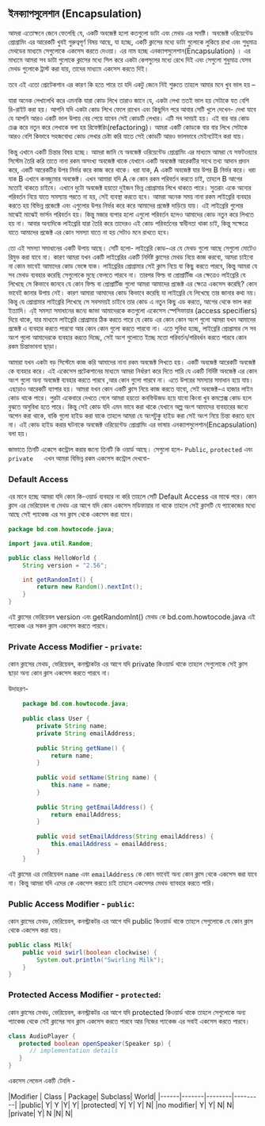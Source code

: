 ##  ইনক্যাপসুলেশান (Encapsulation)

আমরা এতোক্ষনে জেনে ফেলেছি যে, একটি অবজেক্ট হলো কতগুলো ডাটা এবং মেথড এর সমষ্টি। অবজেক্ট ওরিয়েন্টেড প্রোগ্রামিং এর আরেকটি খুবই গুরুত্বপূর্ণ বিষয় আছে, যা হচ্ছে, একটি ক্লাসের মধ্যে ডাটা গুলোকে লুকিয়ে রাখা এবং শুধুমাত্র মেথডের মাধ্যমে সেগুলোকে একসেস করতে দেওয়া। এর নাম হচ্ছে এনক্যাপসুলেশান(Encapsulation) । এর মাধ্যমে আমরা সব ডাটা গুলোকে ক্লাসের মধ্যে সিল করে একটা কেপসুলের মধ্যে রেখে দিই এবং সেগুলো শুধুমাত্র যেসব মেথড গুলোকে ট্রাস্ট করা যায়, তাদের মাধ্যমে একসেস করতে দিই। 

তবে এই এতো প্রোটেকশান এর কারণ কি হতে পারে তা যদি একটু জেনে নিই শুরুতে তাহলে আমার মনে খুব ভাল হয় – 

যারা অনেক লেখালেখি করে এমনকি যারা কোড লিখে তারাও জানে যে, একটা লেখা ততই ভাল হয় সেটাকে যত বেশি রি-রাইট করা হয়। আপনি যদি একটা কোড লিখে ফেলে রাখেন এবং কিছুদিন পরে আবার সেটি খুলে দেখেন- দেখা যাবে যে আপনি আরও একটি ভাল উপায় বের পেয়ে যাবেন সেই কোডটি লেখার। এটি সব সময়ই হয়। এই বার বার কোড চেঞ্জ করে নতুন করে লেখাকে বলা হয় রিফেক্টরিং(refactoring)। আমরা একটি কোডকে বার বার লিখে সেটাকে আরও বেশি কিভাবে সহজবোধ্য কোড লেখার চেষ্টা করি যাতে সেই কোডটি আরও ভালভাবে মেইনটেইন করা যায়। 

কিন্তু এখানে একটি চিন্তার বিষয় হচ্ছে। আমরা জানি যে অবজেক্ট ওরিয়েন্টেড প্রোগ্রামিং এর মাধ্যমে আমরা যে সফটওয়্যার সিস্টেম তৈরি করি তাতে নানা রকম অসংখ্য অবজেক্ট থাকে যেখানে একটি অবজেক্ট আরেকটির সাথে তথ্য আদান প্রদান করে, একটি আরেকটির উপর নির্ভর করে কাজ করে থাকে। ধরা যাক, A একটি অবজেক্ট যার উপর B নির্ভর করে। ধরা যাক B এখানে কনজ্যুমার অবজেক্ট। এখন আমারা যদি A কে কোন রকম পরিবর্তন করতে চাই, তাহলে B আগের মতোই থাকতে চাইবে। এখানে দুটো অবজেক্ট হয়তো দুইজন ভিন্ন প্রোগ্রামার লিখে থাকতে পারে। সুতরাং একে অন্যের পরিবর্তন নিয়ে যাতে সমস্যায় পরতে না হয়, সেই ব্যবস্থা করতে হবে। 
আমরা অনেক সময় নানা রকম লাইব্রেরি ব্যবহার করতে হয় বিভিন্ন প্রজেক্টে এবং এগুলোর উপর নির্ভর করে করে আমাদের প্রজেক্ট দাড়িয়ে যায়। এই লাইব্রেরি গুলোর মাঝেই মাঝেই ভার্সন পরিবর্তন হয়। কিন্তু মজার ব্যপার হলো এগুলো পরিবর্তন হলেও আমাদের কোড নতুন করে লিখতে হয় না। আবার অন্যদিকে লাইব্রেরি যারা তৈরি করে তাদেরও এই কোড পরিবর্তনের স্বাধীনতা থাকা চাই, কিন্তু সক্ষেত্রে যাতে আমাদের প্রজেক্ট এর কোন সমস্যা যাতে না হয় সেটাও মনে রাখতে হবে। 

তো এই সমস্যা সমাধানের একটি উপায় আছে। সেটি হলো- লাইব্রেরি কোড-এর যে মেথড গুলো আছে সেগুলো মোটেও রিমুভ করা যাবে না। কারণ আমরা যখন একটি লাইব্রেরির একটি নির্দিষ্ট ক্লাসের মেথড নিয়ে কাজ করবো, আমরা চাইবো না কোন ভাবেই আমাদের কোড ভেঙ্গে যাক। লাইব্রেরির প্রোগ্রামার সেই ক্লাস নিয়ে যা কিছু করতে পারবে, কিন্তু আমরা যে সব মেথড ব্যবহার করেছি সেগুলোকে মুছে ফেলতে পারবে না। তারপর ফিল্ড বা প্রোপ্রার্টিজ এর ক্ষেত্রেও লাইব্রেরি যে লিখেছে সে কিভাবে জানবে যে কোন ফিল্ড বা প্রোপ্রার্টিজ গুলো আমরা আমাদের প্রজেক্ট এর ক্ষেত্রে একসেস করেছি?  কোন ভাবেই জানার উপায় নেই। কারণ আমারা আমাদের কোড কিভাবে করেছি যা লাইব্রেরি যে লিখেছে তার জানার কথা নয়। 
কিন্তু যে প্রোগ্রামার লাইব্রেরি লিখেছে সে সবসময়ই চাইবে তার কোড এ নতুন কিছু এড করতে, আগের থেকে ভাল করা ইত্যাদি। 
এ্ই সমস্যা সমাধানের জন্যে জাভা আমাদেরকে কতগুলো একেসেস স্পেসিফায়ার (access specifiers) দিয়ে থাকে, যার মাধ্যমে লাইব্রেরি প্রোগ্রামার ঠিক করতে পারে যে কোড এর কোন কোন অংশ গুলো আমরা যখন আমাদের প্রজেক্ট এ ব্যবহার করতে পারবো আর কোন কোন গুলো করতে পারবো না।  এতে সুবিধা হচ্ছে,  লাইব্রেরি প্রোগ্রামার সে সব অংশ গুলো আমাদেরকে ব্যবহার করতে দিচ্ছে, সেই অংশ গুলোতে ইচ্ছে মতো পরিবর্তন/পরিবর্ধন করতে পারবে কোন রকম চিন্তাভাবনা ছাড়া।

আমারা যখন একটা বড় সিস্টেমে কাজ করি আমাদের নানা রকম অবজেক্ট লিখতে হয়। একটি অবজেক্ট আরেকটি অবজেক্ট কে ব্যবহার করে। এই একেসেস প্রটেকশানের মাধ্যমে আমরা নির্ধারণ করে দিতে পারি যে একটি নির্দিষ্ট অবজেক্ট এর কোন অংশ গুলো অন্য অবজেক্ট ব্যবহার করতে পারবে ,আর কোন গুলো পারবে না। 
এতে উপরের সমস্যার সমাধান হয়ে যায়। এছাড়াও আরেকটি ব্যাপার হয়।
আমরা যখন কোন একটি ক্লাস নিয়ে কাজ করতে যাবো, সেই অবজেক্ট-এ হাজার লাইন কোড থাকে পারে। পুরটা একেবারে দেখতে গেলে আমরা হয়তো কনফিউজড হয়ে যাবো কিংবা খুব কমপ্লেক্স কোড হলে বুঝতে অসুবিধা হতে পারে। কিন্তু সেই কোড যদি এমন ভাবে করা থাকে যেখানে অল্প অংশ আমাদের ব্যবহারের জন্যে অপেন করা থাকে, বাকি গুলো হাইড করা যাকে তাহলে আমরা যে অংশটুকু হাইড করা সেই অংশ নিয়ে চিন্তা করতে হবে না। 
এই কোড হাইড করার ঘটনাকে অবজেক্ট ওরিয়েন্টেড প্রোগ্রামিং এর ভাষায় এনক্যাপসুলেশান(Encapsulation) বলা হয়। 

জাভাতে তিনটি একেসে কন্ট্রোল করার জন্যে তিনটি কি ওয়ার্ড আছে। সেগুলো হলে- 
‌`Public`, `protected` এবং `private`
 
এখন আমরা বিভিন্ন রকম একসেস কন্ট্রোল দেখবো- 


### Default Access

এর মানে হচ্ছে আমরা যদি কোন কি-ওয়ার্ড ব্যবহার না করি তাহলে সেটি Default Access  এর মাঝে পরে। 
কোন ক্লাস এর ভেরিয়েবল বা মেথড এর আগে যদি কোন একসেস মডিফায়ার না থাকে তাহলে সেই ক্লাসটি যে প্যাকেজের মধ্যে আছে সেই প্যাকেজ এর সব ক্লাস থেকে একসেস করা যাবে। 


```java
package bd.com.howtocode.java;

import java.util.Random;

public class HelloWorld {
    String version = "2.56";

    int getRandomInt() {
        return new Random().nextInt();
    }
}
```


এই ক্লাসের ভেরিয়েবল version এবং getRandomInt() মেথড কে bd.com.howtocode.java এই প্যাকেজ এর সকল ক্লাস একসেস করতে পারবে। 


### Private Access Modifier - `private`:

কোন ক্লাসের মেথড, ভেরিয়েবল, কনস্ট্রাকটর এর আগে যদি private কিওয়ার্ড থাকে তাহলে সেগুলোকে সেই ক্লাস ছাড়া অন্য কোন ক্লাস একসেস করতে পারবে না। 

উদাহরণ- 

```java
    package bd.com.howtocode.java;
    
    public class User {
        private String name;
        private String emailAddress;
    
        public String getName() {
            return name;
        }
    
        public void setName(String name) {
            this.name = name;
        }
    
        public String getEmailAddress() {
            return emailAddress;
        }
    
        public void setEmailAddress(String emailAddress) {
            this.emailAddress = emailAddress;
        }
    }
```


এই ক্লাসের এর ভেরিয়েবল `name` এবং `emailAddress`  কে কোন ভাবেই অন্য কোন ক্লাস থেকে একসেস করা যাবে না। কিন্তু আমরা যদি এদের কে একসেস করতে চাই তাহলে একসেসর মেথড ব্যাবহার করতে পারি। 

 
### Public Access Modifier - `public`:

কোন ক্লাসের মেথড, ভেরিয়েবল, কনস্ট্রাকটর এর আগে যদি public কিওয়ার্ড থাকে তাহলে সেগুলোকে যে কোন ক্লাস থেকে একসেস করা যায়। 

```java
public class Milk{
    public void swirl(boolean clockwise) {
        System.out.println("Swirling Milk");
    }
}
```

### Protected Access Modifier - `protected`:


কোন ক্লাসের মেথড, ভেরিয়েবল, কনস্ট্রাকটর এর আগে যদি protected কিওয়ার্ড থাকে তাহলে সেগুলোকে অন্য প্যাকেজ থেকে সেই ক্লাসের সাব ক্লাস একসেস করতে পারবে আর নিজের প্যাকেজ এর সবাই একসেস করতে পারবে। 

```java
class AudioPlayer {
   protected boolean openSpeaker(Speaker sp) {
      // implementation details
   }
}
```



একসেস লেভেল একটি টেবলি - 


|Modifier |	Class |	Package| Subclass|	World|
|------|-------|--------|---------|
|public|	Y|	Y	|Y|	Y|
|protected|	Y|	Y|	Y|	N|
|no modifier|	Y|	Y|	N|	N|
|private|	Y|	N	|N|	N|


